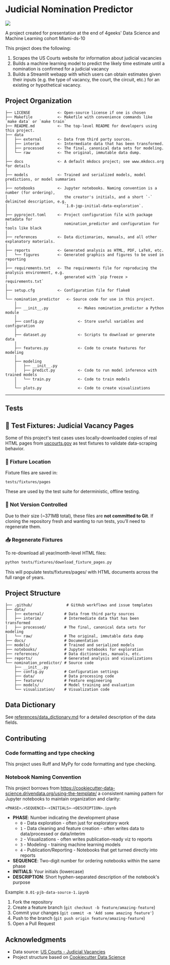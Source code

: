 # Judicial Nomination Predictor

<a target="_blank" href="https://cookiecutter-data-science.drivendata.org/">
    <img src="https://img.shields.io/badge/CCDS-Project%20template-328F97?logo=cookiecutter" />
</a>

A project created for presentation at the end of 4geeks' Data Science and Machine Learning cohort Miami-ds-10

This project does the following:

1. Scrapes the US Courts website for information about judicial vacancies
2. Builds a machine learning model to predict the likely time estimate until a nomination is confirmed for a judicial vacancy
3. Builds a Streamlit webapp with which users can obtain estimates given their inputs (e.g. the type of vacancy, the court, the circuit, etc.) for an existing or hypothetical vacancy.

## Project Organization

```
├── LICENSE            <- Open-source license if one is chosen
├── Makefile           <- Makefile with convenience commands like `make data` or `make train`
├── README.md          <- The top-level README for developers using this project.
├── data
│   ├── external       <- Data from third party sources.
│   ├── interim        <- Intermediate data that has been transformed.
│   ├── processed      <- The final, canonical data sets for modeling.
│   └── raw            <- The original, immutable data dump.
│
├── docs               <- A default mkdocs project; see www.mkdocs.org for details
│
├── models             <- Trained and serialized models, model predictions, or model summaries
│
├── notebooks          <- Jupyter notebooks. Naming convention is a number (for ordering),
│                         the creator's initials, and a short `-` delimited description, e.g.
│                         `1.0-jqp-initial-data-exploration`.
│
├── pyproject.toml     <- Project configuration file with package metadata for 
│                         nomination_predictor and configuration for tools like black
│
├── references         <- Data dictionaries, manuals, and all other explanatory materials.
│
├── reports            <- Generated analysis as HTML, PDF, LaTeX, etc.
│   └── figures        <- Generated graphics and figures to be used in reporting
│
├── requirements.txt   <- The requirements file for reproducing the analysis environment, e.g.
│                         generated with `pip freeze > requirements.txt`
│
├── setup.cfg          <- Configuration file for flake8
│
└── nomination_predictor   <- Source code for use in this project.
    │
    ├── __init__.py             <- Makes nomination_predictor a Python module
    │
    ├── config.py               <- Store useful variables and configuration
    │
    ├── dataset.py              <- Scripts to download or generate data
    │
    ├── features.py             <- Code to create features for modeling
    │
    ├── modeling                
    │   ├── __init__.py 
    │   ├── predict.py          <- Code to run model inference with trained models          
    │   └── train.py            <- Code to train models
    │
    └── plots.py                <- Code to create visualizations
```

--------

## Tests

## 🔌 Test Fixtures: Judicial Vacancy Pages

Some of this project's test cases uses locally-downloaded copies of real HTML pages from [uscourts.gov](https://www.uscourts.gov/data-news/judicial-vacancies/archive-judicial-vacancies) as test fixtures to validate data-scraping behavior.

### 🧪 Fixture Location

Fixture files are saved in:

```
tests/fixtures/pages
```

These are used by the test suite for deterministic, offline testing.

### 🚫 Not Version Controlled

Due to their size (~371MB total), these files are **not committed to Git**. If cloning the repository fresh and wanting to run tests, you’ll need to regenerate them.

### 📥 Regenerate Fixtures

To re-download all year/month-level HTML files:

```bash
python tests/fixtures/download_fixture_pages.py
```

This will populate tests/fixtures/pages/ with HTML documents across the full range of years.

## Project Structure

```
├── .github/               # GitHub workflows and issue templates
├── data/
│   ├── external/         # Data from third party sources
│   ├── interim/          # Intermediate data that has been transformed
│   ├── processed/        # The final, canonical data sets for modeling
│   └── raw/              # The original, immutable data dump
├── docs/                 # Documentation
├── models/               # Trained and serialized models
├── notebooks/            # Jupyter notebooks for exploration
├── references/           # Data dictionaries, manuals, etc.
├── reports/              # Generated analysis and visualizations
└── nomination_predictor/ # Source code
    ├── __init__.py
    ├── config.py         # Configuration settings
    ├── data/             # Data processing code
    ├── features/         # Feature engineering
    ├── models/           # Model training and evaluation
    └── visualization/    # Visualization code
```

## Data Dictionary

See [references/data_dictionary.md](references/data_dictionary.md) for a detailed description of the data fields.

## Contributing

### Code formatting and type checking

This project uses Ruff and MyPy for code formatting and type checking.

### Notebook Naming Convention

This project borrows from <https://cookiecutter-data-science.drivendata.org/using-the-template/> a consistent naming pattern for Jupyter notebooks to maintain organization and clarity:

```
<PHASE>.<SEQUENCE>-<INITIALS>-<DESCRIPTION>.ipynb
```

- **PHASE**: Number indicating the development phase
  - `0` - Data exploration - often just for exploratory work
  - `1` - Data cleaning and feature creation - often writes data to data/processed or data/interim
  - `2` - Visualizations - often writes publication-ready viz to reports
  - `3` - Modeling - training machine learning models
  - `4` - Publication/Reporting - Notebooks that get turned directly into reports
- **SEQUENCE**: Two-digit number for ordering notebooks within the same phase
- **INITIALS**: Your initials (lowercase)
- **DESCRIPTION**: Short hyphen-separated description of the notebook's purpose

Example: `0.01-pjb-data-source-1.ipynb`

1. Fork the repository
2. Create a feature branch (`git checkout -b feature/amazing-feature`)
3. Commit your changes (`git commit -m 'Add some amazing feature'`)
4. Push to the branch (`git push origin feature/amazing-feature`)
5. Open a Pull Request

## Acknowledgments

- Data source: [US Courts - Judicial Vacancies](https://www.uscourts.gov/judges-judgeships/judicial-vacancies)
- Project structure based on [Cookiecutter Data Science](https://drivendata.github.io/cookiecutter-data-science/)
